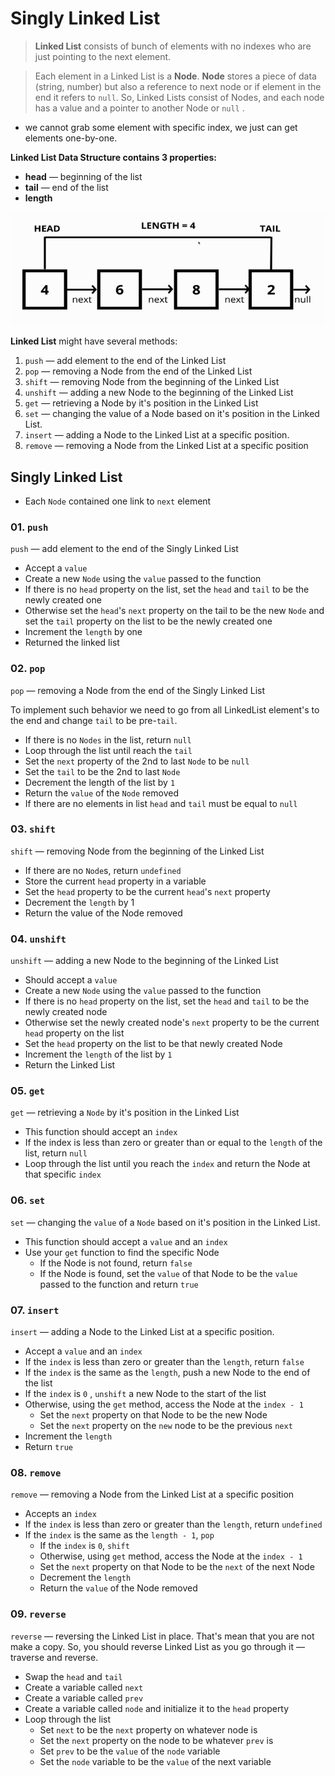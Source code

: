 # Singly Linked List

> **Linked List** consists of bunch of elements with no indexes who are just pointing to the next element.

> Each element in a Linked List is a **Node**. **Node** stores a piece of data (string, number) but also a reference to next node or if element in the end it refers to `null`. So, Linked Lists consist of Nodes, and each node has a value and a pointer to another Node or `null` .

- we cannot grab some element with specific index, we just can get elements one-by-one.

**Linked List Data Structure contains 3 properties:** 

- **head** — beginning of the list
- **tail** — end of the list
- **length**

![Linked List Image](linked-list.png "Linked List")

**Linked List** might have several methods:
1. `push` — add element to the end of the Linked List
2. `pop` — removing a Node from the end of the Linked List
3. `shift` — removing Node from the beginning of the Linked List
4. `unshift` — adding a new Node to the beginning of the Linked List
5. `get` — retrieving a Node by it's position in the Linked List
6. `set` — changing the value of a Node based on it's position in the Linked List.
7. `insert` — adding a Node to the Linked List at a specific position.
8. `remove` — removing a Node from the Linked List at a specific position

## Singly Linked List

- Each `Node` contained one link to `next` element

### 01. `push`

`push` — add element to the end of the Singly Linked List

- Accept a `value`
- Create a new `Node` using the `value` passed to the function
- If there is no `head` property on the list, set the `head` and `tail` to be the newly created one
- Otherwise set the `head`'s `next` property on the tail to be the new `Node` and set the `tail` property on the list to be the newly created one
- Increment the `length` by one
- Returned the linked list

### 02. `pop`

`pop` — removing a Node from the end of the Singly Linked List

To implement such behavior we need to go from all LinkedList element's to the end and change `tail` to be pre-`tail`.

- If there is no `Nodes` in the list, return `null`
- Loop through the list until reach the `tail`
- Set the `next` property of the 2nd to last `Node` to be `null`
- Set the `tail` to be the 2nd to last `Node`
- Decrement the length of the list by `1`
- Return the `value` of the `Node` removed
- If there are no elements in list `head` and `tail` must be equal to `null`

### 03. `shift`

`shift` — removing Node from the beginning of the Linked List

- If there are no `Node`s, return `undefined`
- Store the current `head` property in a variable
- Set the `head` property to be the current `head`'s `next` property
- Decrement the `length` by 1
- Return the value of the Node removed

### 04. `unshift`

`unshift` — adding a new Node to the beginning of the Linked List

- Should accept a `value`
- Create a new `Node` using the `value` passed to the function
- If there is no `head` property on the list, set the `head` and `tail` to be the newly created node
- Otherwise set the newly created node's `next` property to be the current `head` property on the list
- Set the `head` property on the list to be that newly created Node
- Increment the `length` of the list by `1`
- Return the Linked List

### 05. `get`

`get` — retrieving a `Node` by it's position in the Linked List

- This function should accept an `index`
- If the index is less than zero or greater than or equal to the `length` of the list, return `null`
- Loop through the list until you reach the `index` and return the Node at that specific `index`

### 06. `set`

`set` — changing the `value` of a `Node` based on it's position in the Linked List.

- This function should accept a `value` and an `index`
- Use your `get` function to find the specific Node
    - If the Node is not found, return `false`
    - If the Node is found, set the `value` of that Node to be the `value` passed to the function and return `true`
    
### 07. `insert`

`insert` — adding a Node to the Linked List at a specific position.

- Accept a `value` and an `index`
- If the `index` is less than zero or greater than the `length`, return `false`
- If the `index` is the same as the `length`, push a new Node to the end of the list
- If the `index` is `0` , `unshift` a new Node to the start of the list
- Otherwise, using the `get` method, access the Node at the `index - 1`
    - Set the `next` property on that Node to be the new Node
    - Set the `next` property on the `new` node to be the previous `next`
- Increment the `length`
- Return `true`

### 08. `remove`

`remove` — removing a Node from the Linked List at a specific position

- Accepts an `index`
- If the `index` is less than zero or greater than the `length`, return `undefined`
- If the `index` is the same as the `length - 1`, `pop`
  - If the `index` is `0`, `shift`
  - Otherwise, using `get` method, access the Node at the `index - 1`
  - Set the `next` property on that Node to be the `next` of the next Node
  - Decrement the `length`
  - Return the `value` of the Node removed

### 09. `reverse`

`reverse` — reversing the Linked List in place. That's mean that you are not make a copy. So, you should reverse Linked List as you go through it — traverse and reverse.

- Swap the `head` and `tail`
- Create a variable called `next`
- Create a variable called `prev`
- Create a variable called `node` and initialize it to the `head` property
- Loop through the list
    - Set `next` to be the `next` property on whatever node is
    - Set the `next` property on the node to be whatever `prev` is
    - Set `prev` to be the `value` of the `node` variable
    - Set the `node` variable to be the `value` of the next variable
